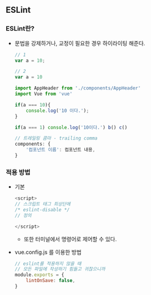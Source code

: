 ## ESLint
### ESLint란?
- 문법을 강제하거나, 교정이 필요한 경우 하이라이팅 해준다.
    ```js
    // 1
    var a = 10;

    // 2
    var a = 10

    import AppHeader from './components/AppHeader'
    import Vue from 'vue'

    if(a === 10){
        console.log('10 이다.');
    }

    if(a === 1) console.log('10이다.') b() c()

    // 트레일링 콤마 - trailing comma
    components: {
        '컴포넌트 이름': 컴포넌트 내용,
    }
    ```

### 적용 방법
- 기본
    ```js
    <script>
    // 스크립트 태그 최상단에
    /* eslint-disable */
    // 정의

    </script>
    ```
    - 또한 터미널에서 명령어로 제어할 수 있다.

- vue.config.js 를 이용한 방법
    ```js
    // eslint를 적용하지 않을 때
    // 모든 파일에 작성하기 힘들고 귀찮으니까 
    module.exports = {
        lintOnSave: false,
    }
    ```
